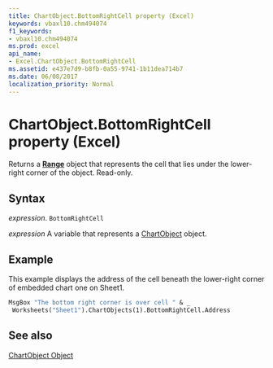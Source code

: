 ```yaml
---
title: ChartObject.BottomRightCell property (Excel)
keywords: vbaxl10.chm494074
f1_keywords:
- vbaxl10.chm494074
ms.prod: excel
api_name:
- Excel.ChartObject.BottomRightCell
ms.assetid: e437e7d9-b8fb-0a55-9741-1b11dea714b7
ms.date: 06/08/2017
localization_priority: Normal
---
```



# ChartObject.BottomRightCell property (Excel)

Returns a  **[Range](Excel.Range(object).md)** object that represents the cell that lies under the lower-right corner of the object. Read-only.


## Syntax

_expression_. `BottomRightCell`

_expression_ A variable that represents a [ChartObject](Excel.ChartObject.md) object.


## Example

This example displays the address of the cell beneath the lower-right corner of embedded chart one on Sheet1.


```vb
MsgBox "The bottom right corner is over cell " & _ 
 Worksheets("Sheet1").ChartObjects(1).BottomRightCell.Address
```


## See also


[ChartObject Object](Excel.ChartObject.md)

